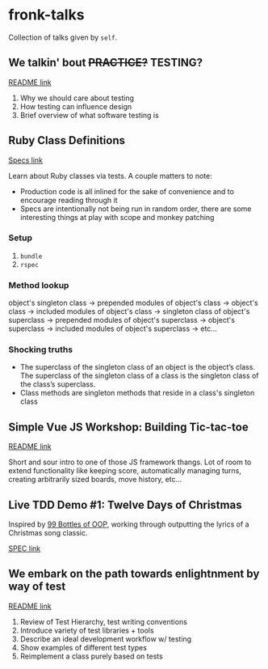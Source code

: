 # fronk-talks

Collection of talks given by `self`.

## We talkin' bout ~~PRACTICE?~~ TESTING?
[README link](we-talkin-bout-testing.md)

1. Why we should care about testing
2. How testing can influence design
3. Brief overview of what software testing is

## Ruby Class Definitions
[Specs link](https://github.com/FTLam11/fronk-talks/tree/master/spec)

Learn about Ruby classes via tests. A couple matters to note:

* Production code is all inlined for the sake of convenience and to
  encourage reading through it
* Specs are intentionally not being run in random order, there are some
  interesting things at play with scope and monkey patching

### Setup

1. `bundle`
2. `rspec`

### Method lookup

object's singleton class -> prepended modules of object's class -> object's class
-> included modules of object's class -> singleton class of object's
superclass -> prepended modules of object's superclass -> object's
superclass -> included modules of object's superclass -> etc...

### Shocking truths

* The superclass of the singleton class of an object is the object’s
  class. The superclass of the singleton class of a class is the
  singleton class of the class’s superclass.
* Class methods are singleton methods that reside in a class's singleton
  class

## Simple Vue JS Workshop: Building Tic-tac-toe
[README link](vue-workshop.md)

Short and sour intro to one of those JS framework thangs. Lot of room to
extend functionality like keeping score, automatically managing turns,
creating arbitrarily sized boards, move history, etc...

## Live TDD Demo #1: Twelve Days of Christmas

Inspired by [99 Bottles of OOP](https://www.sandimetz.com/99bottles),
working through outputting the lyrics of a Christmas song classic.

[SPEC
link](https://github.com/FTLam11/fronk-tolks/blob/master/spec/05_xmas_spec.rb)

## We embark on the path towards enlightnment by way of test
[README link](test-tools-plus-walkthrough.md)

1. Review of Test Hierarchy, test writing conventions
2. Introduce variety of test libraries + tools
3. Describe an ideal development workflow w/ testing
4. Show examples of different test types
5. Reimplement a class purely based on tests
